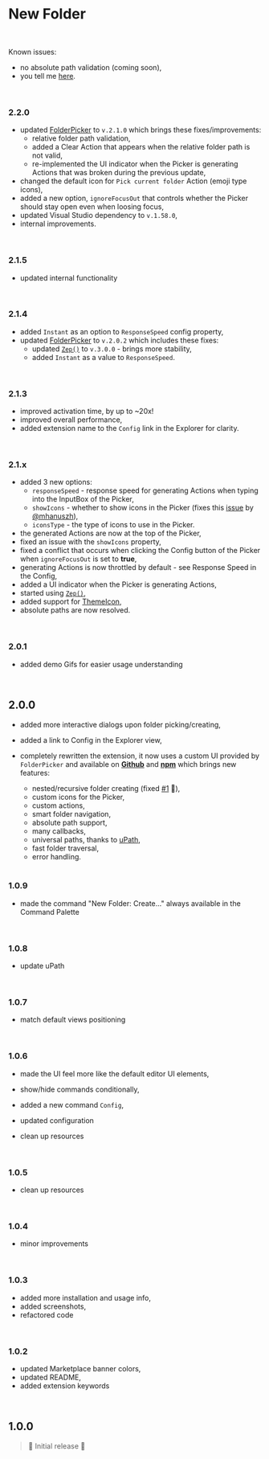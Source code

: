 # New Folder

<br>

Known issues:

- no absolute path validation (coming soon),
- you tell me [here](https://github.com/igorskyflyer/vscode-new-folder/issues).

<br>

### 2.2.0

- updated [FolderPicker](https://www.npmjs.com/package/@igor.dvlpr/vscode-folderpicker) to `v.2.1.0` which brings these fixes/improvements:
  - relative folder path validation,
  - added a Clear Action that appears when the relative folder path is not valid,
  - re-implemented the UI indicator when the Picker is generating Actions that was broken during the previous update,
- changed the default icon for `Pick current folder` Action (emoji type icons),
- added a new option, `ignoreFocusOut` that controls whether the Picker should stay open even when loosing focus,
- updated Visual Studio dependency to `v.1.58.0`,
- internal improvements.

<br>

### 2.1.5

- updated internal functionality

<br>

### 2.1.4

- added `Instant` as an option to `ResponseSpeed` config property,
- updated [FolderPicker](https://www.npmjs.com/package/@igor.dvlpr/vscode-folderpicker) to `v.2.0.2` which includes these fixes:
  - updated [`Zep()`](https://www.npmjs.com/package/@igor.dvlpr/zep) to `v.3.0.0` - brings more stability,
  - added `Instant` as a value to `ResponseSpeed`.

<br>

### 2.1.3

- improved activation time, by up to ~20x!
- improved overall performance,
- added extension name to the `Config` link in the Explorer for clarity.

<br>

### 2.1.x

- added 3 new options:
  - `responseSpeed` - response speed for generating Actions when typing into the InputBox of the Picker,
  - `showIcons` - whether to show icons in the Picker (fixes this [issue](https://github.com/igorskyflyer/vscode-new-folder/issues/5) by [@mhanuszh](https://github.com/mhanuszh)),
  - `iconsType` - the type of icons to use in the Picker.
- the generated Actions are now at the top of the Picker,
- fixed an issue with the `showIcons` property,
- fixed a conflict that occurs when clicking the Config button of the Picker when `ignoreFocusOut` is set to **true**,
- generating Actions is now throttled by default - see Response Speed in the Config,
- added a UI indicator when the Picker is generating Actions,
- started using [`Zep()`](https://www.npmjs.com/package/@igor.dvlpr/zep),
- added support for [ThemeIcon](https://code.visualstudio.com/api/references/vscode-api#ThemeIcon),
- absolute paths are now resolved.

<br>

### 2.0.1

- added demo Gifs for easier usage understanding

<br>

## 2.0.0

- added more interactive dialogs upon folder picking/creating,
- added a link to Config in the Explorer view,
- completely rewritten the extension, it now uses a custom UI provided by `FolderPicker` and available on **[Github](https://github.com/igorskyflyer/npm-vscode-folderpicker)** and **[npm](https://www.npmjs.com/package/@igor.dvlpr/vscode-folderpicker)** which brings new features:

  - nested/recursive folder creating (fixed [#1](https://github.com/igorskyflyer/vscode-new-folder/issues/1) 🤗),
  - custom icons for the Picker,
  - custom actions,
  - smart folder navigation,
  - absolute path support,
  - many callbacks,
  - universal paths, thanks to [uPath](https://github.com/igorskyflyer/npm-upath),
  - fast folder traversal,
  - error handling.

  <br>

### 1.0.9

- made the command "New Folder: Create..." always available in the Command Palette

<br>

### 1.0.8

- update uPath

<br>

### 1.0.7

- match default views positioning

<br>

### 1.0.6

- made the UI feel more like the default editor UI elements,
- show/hide commands conditionally,
- added a new command `Config`,
- updated configuration

- clean up resources

<br>

### 1.0.5

- clean up resources

<br>

### 1.0.4

- minor improvements

<br>

### 1.0.3

- added more installation and usage info,
- added screenshots,
- refactored code

<br>

### 1.0.2

- updated Marketplace banner colors,
- updated README,
- added extension keywords

<br>

## 1.0.0

> 🤟 Initial release 🎉
